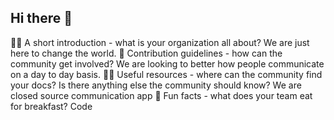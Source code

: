 ## Hi there 👋



🙋‍♀️ A short introduction - what is your organization all about?
We are just here to change the world.
🌈 Contribution guidelines - how can the community get involved?
We are looking to better how people communicate on a day to day basis.
👩‍💻 Useful resources - where can the community find your docs? Is there anything else the community should know?
We are closed source communication app
🍿 Fun facts - what does your team eat for breakfast?
Code
